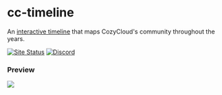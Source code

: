 # cc-timeline
An [interactive timeline](https://chickensaysbak.github.io/cc-timeline) that maps CozyCloud's community throughout the years.

[![Site Status](https://img.shields.io/website?url=https%3A%2F%2Fchickensaysbak.github.io%2Fcc-timeline&logo=github&label=Site%20Status)](https://chickensaysbak.github.io/cc-timeline)
[![Discord](https://img.shields.io/discord/280048938000580609?logo=discord&logoColor=white&label=Discord&color=7289da)](https://discord.gg/vBEWAuY)

### Preview
<img src="https://i.imgur.com/wNrxBnI.png"></img>
